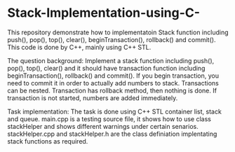 # Stack-Implementation-using-C-
This repository demonstrate how to implementatoin Stack function including push(), pop(), top(), clear(), beginTransaction(), rollback() and commit(). This code is done by C++, mainly using C++ STL.

The question background:
Implement a stack function including push(), pop(), top(), clear() and it should have transaction function including beginTransaction(), rollback() and commit(). If you begin transaction, you need to commit it in order to actually add numbers to stack. Transactions can be nested. Transaction has rollback method, then nothing is done. If transaction is not started, numbers are added immediately.

Task implementation:
The task is done using C++ STL container list, stack and queue.
main.cpp is a testing source file, it shows how to use class stackHelper and shows different warnings under certain senarios.
stackHelper.cpp and stackHelper.h are the class definiation implentating stack functions as required.
